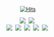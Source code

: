 <div align=center>
 
 [![Hits](https://hits.seeyoufarm.com/api/count/incr/badge.svg?url=https%3A%2F%2Fgithub.com%2Fk0603156)](https://hits.seeyoufarm.com)
 
</div>
<div align=center>
<img src="https://img.shields.io/badge/Javascript-F7DF1E?style=for-the-badge&logo=Javascript&logoColor=F7DF1E&labelColor=ffffff"/></a>&nbsp 
<img src="https://img.shields.io/badge/Typescript-3178C6?style=for-the-badge&logo=Typescript&logoColor=3178C6&labelColor=ffffff"/></a>&nbsp
</div>

</div>
<div align=center>
<img src="https://img.shields.io/badge/React.JS-61DAFB?style=for-the-badge&logo=React&logoColor=61DAFB&labelColor=ffffff"/></a>&nbsp 
<img src="https://img.shields.io/badge/Next.JS-000000?style=for-the-badge&logo=Next.js&logoColor=000000&labelColor=ffffff"/></a>&nbsp 
<img src="https://img.shields.io/badge/Vue.JS-4FC08D?style=for-the-badge&logo=Vue.js&logoColor=4FC08D&labelColor=ffffff"/></a>&nbsp 
<img src="https://img.shields.io/badge/Nuxt.JS-00DC82?style=for-the-badge&logo=Nuxt.js&logoColor=00DC82&labelColor=ffffff"/></a>&nbsp 
<img src="https://img.shields.io/badge/Nest.JS-E0234E?style=for-the-badge&logo=Nestjs&logoColor=E0234E&labelColor=ffffff"/></a>&nbsp 
</div>
